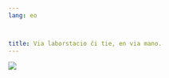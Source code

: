 ```yaml
---
lang: eo



title: Via laborstacio ĉi tie, en via mano.
---
```


<img src="Images/earth.png" />




